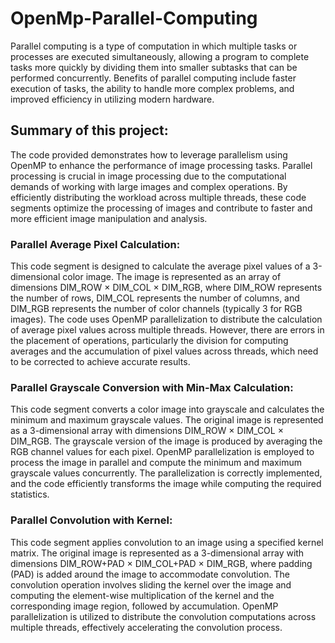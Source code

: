 # OpenMp-Parallel-Computing
Parallel computing is a type of computation in which multiple tasks or processes are executed simultaneously, allowing a program to complete tasks more quickly by dividing them into smaller subtasks that can be performed concurrently.  Benefits of parallel computing include faster execution of tasks, the ability to handle more complex problems, and improved efficiency in utilizing modern hardware.

## Summary of this project: 
The code provided demonstrates how to leverage parallelism using OpenMP to enhance the performance of image processing tasks. Parallel processing is crucial in image processing due to the computational demands of working with large images and complex operations. By efficiently distributing the workload across multiple threads, these code segments optimize the processing of images and contribute to faster and more efficient image manipulation and analysis.

### Parallel Average Pixel Calculation:
This code segment is designed to calculate the average pixel values of a 3-dimensional color image. The image is represented as an array of dimensions DIM_ROW × DIM_COL × DIM_RGB, where DIM_ROW represents the number of rows, DIM_COL represents the number of columns, and DIM_RGB represents the number of color channels (typically 3 for RGB images). The code uses OpenMP parallelization to distribute the calculation of average pixel values across multiple threads. However, there are errors in the placement of operations, particularly the division for computing averages and the accumulation of pixel values across threads, which need to be corrected to achieve accurate results.

### Parallel Grayscale Conversion with Min-Max Calculation:
This code segment converts a color image into grayscale and calculates the minimum and maximum grayscale values. The original image is represented as a 3-dimensional array with dimensions DIM_ROW × DIM_COL × DIM_RGB. The grayscale version of the image is produced by averaging the RGB channel values for each pixel. OpenMP parallelization is employed to process the image in parallel and compute the minimum and maximum grayscale values concurrently. The parallelization is correctly implemented, and the code efficiently transforms the image while computing the required statistics.

### Parallel Convolution with Kernel:
This code segment applies convolution to an image using a specified kernel matrix. The original image is represented as a 3-dimensional array with dimensions DIM_ROW+PAD × DIM_COL+PAD × DIM_RGB, where padding (PAD) is added around the image to accommodate convolution. The convolution operation involves sliding the kernel over the image and computing the element-wise multiplication of the kernel and the corresponding image region, followed by accumulation. OpenMP parallelization is utilized to distribute the convolution computations across multiple threads, effectively accelerating the convolution process.
